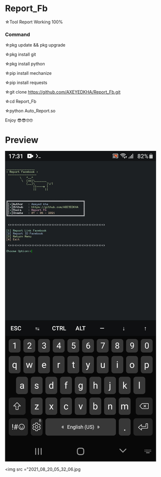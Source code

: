 # Report_Fb
☆Tool Report Working 100%

### Command ###
☆pkg update && pkg upgrade

☆pkg install git

☆pkg install python

☆pip install mechanize

☆pip install requests

☆git clone https://github.com/AXEYEDKHA/Report_Fb.git

☆cd Report_Fb

☆python Auto_Report.so

Enjoy 😎😎🤓🤓

# Preview

<img src = "2021_08_20_05_31_42.jpg">

<img src ="2021_08_20_05_32_06.jpg
